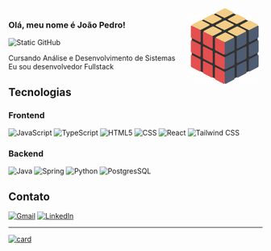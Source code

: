 <img src="rubiks.webp" alt="ilustração de um computador" min-width="150px" max-width="150px" width="150px" height="150px"  align="right">

### Olá, meu nome é João Pedro!

<img src="https://img.shields.io/static/v1?label=Overview&message=João Pedro&color=161853&style=for-the-badge&logo=GitHub" alt="Static GitHub">

<p>Cursando Análise e Desenvolvimento de Sistemas<br/> Eu sou desenvolvedor Fullstack</p>

## Tecnologias

### Frontend
![JavaScript](https://img.shields.io/badge/JavaScript-F7DF1E?style=for-the-badge&logo=javascript&logoColor=black)
![TypeScript](https://img.shields.io/badge/TypeScript-007ACC?style=for-the-badge&logo=typescript&logoColor=white)
![HTML5](https://img.shields.io/badge/HTML5-E34F26?style=for-the-badge&logo=html5&logoColor=white)
![CSS](https://img.shields.io/badge/CSS3-1572B6?style=for-the-badge&logo=css3&logoColor=white)
![React](https://img.shields.io/badge/React-20232A?style=for-the-badge&logo=react&logoColor=61DAFB)
![Tailwind CSS](https://img.shields.io/badge/Tailwind_CSS-38B2AC?style=for-the-badge&logo=tailwind-css&logoColor=white)

### Backend
![Java](https://img.shields.io/badge/Java-ED8B00?style=for-the-badge&logo=java&logoColor=white)
![Spring](https://img.shields.io/badge/Spring-6DB33F?style=for-the-badge&logo=spring&logoColor=white)
![Python](https://img.shields.io/badge/Python-3776AB?style=for-the-badge&logo=python&logoColor=white)
![PostgresSQL](https://img.shields.io/badge/PostgreSQL-316192?style=for-the-badge&logo=postgresql&logoColor=white)

## Contato

<p align="left">
  <a href="mailto:jpedro.fsgs@gmail.com" title="Gmail">
  <img src="https://img.shields.io/badge/-Gmail-FF0000?style=flat-square&labelColor=FF0000&logo=gmail&logoColor=white&link=mailto:jpedro.fsgs@gmail.com" alt="Gmail"/></a>
  <a href="https://www.linkedin.com/in/jpedrofsgs/" title="LinkedIn">
  <img src="https://img.shields.io/badge/-Linkedin-0e76a8?style=flat-square&logo=Linkedin&logoColor=white&link=https://www.linkedin.com/in/jpedrofsgs/" alt="LinkedIn"/></a>

---

[![card](https://github-readme-stats.vercel.app/api?username=jpedro-fsgs&theme=tokyonight)](https://github.com/anuraghazra/github-readme-stats)
